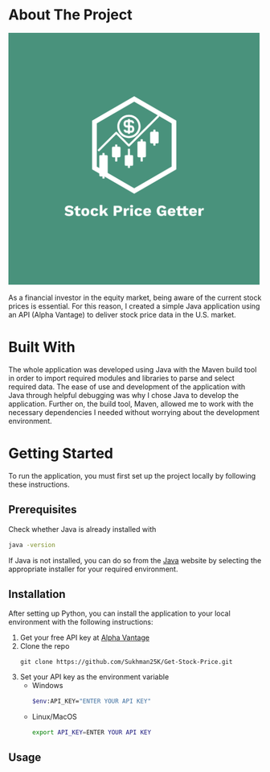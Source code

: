 # About The Project

<img src="https://github.com/Sukhman25K/Get-Stock-Price/blob/main/StockPriceGetter-Logo.png?raw=true" alt="Image of the application's name with a candle bars and dollar symbol" height="500" width="500">

As a financial investor in the equity market, being aware of the current stock prices is essential. For this reason, I created a simple Java application using an API (Alpha Vantage) to deliver stock price data in the U.S. market.

# Built With
The whole application was developed using Java with the Maven build tool in order to import required modules and libraries to parse and select required data. The ease of use and development of the application with Java through helpful debugging was why I chose Java to develop the application. Further on, the build tool, Maven, allowed me to work with the necessary dependencies I needed without worrying about the development environment.

# Getting Started
To run the application, you must first set up the project locally by following these instructions.

## Prerequisites
Check whether Java is already installed with
```sh
java -version
```
If Java is not installed, you can do so from the <a href="https://www.java.com/en/download/">Java</a> website by selecting the appropriate installer for your required environment.

## Installation
After setting up Python, you can install the application to your local environment with the following instructions:
1. Get your free API key at <a href="https://www.alphavantage.co/support/#api-key">Alpha Vantage</a>
2. Clone the repo
   ```
   git clone https://github.com/Sukhman25K/Get-Stock-Price.git
   ```
3. Set your API key as the environment variable
   * Windows
     ```sh
     $env:API_KEY="ENTER YOUR API KEY"
     ```
   * Linux/MacOS
     ```sh
     export API_KEY=ENTER YOUR API KEY
     ```

## Usage
